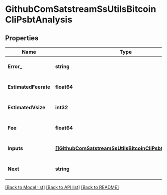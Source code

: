# GithubComSatstreamSsUtilsBitcoinCliPsbtAnalysis

## Properties
Name | Type | Description | Notes
------------ | ------------- | ------------- | -------------
**Error_** | **string** |  | [optional] [default to null]
**EstimatedFeerate** | **float64** |  | [optional] [default to null]
**EstimatedVsize** | **int32** |  | [optional] [default to null]
**Fee** | **float64** |  | [optional] [default to null]
**Inputs** | [**[]GithubComSatstreamSsUtilsBitcoinCliPsbtInputAnalysis**](github_com_satstream_ss-utils_bitcoin-cli.PSBTInputAnalysis.md) |  | [optional] [default to null]
**Next** | **string** |  | [optional] [default to null]

[[Back to Model list]](../README.md#documentation-for-models) [[Back to API list]](../README.md#documentation-for-api-endpoints) [[Back to README]](../README.md)

